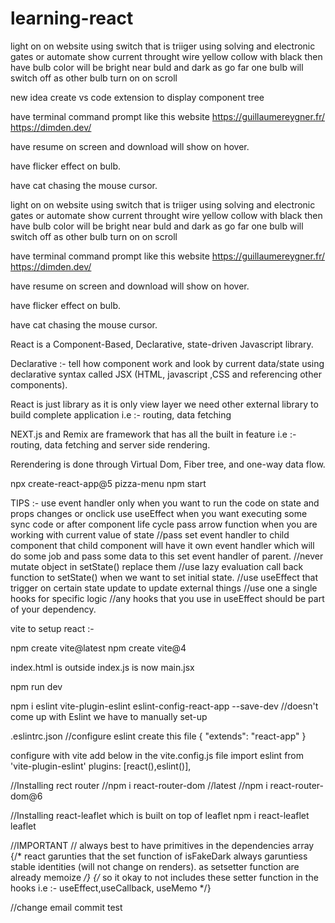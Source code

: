 # learning-react

light on on website using switch that is triiger using solving and electronic gates or automate
show current throught wire yellow collow with black then have bulb color will be bright near buld and dark as go far
one bulb will switch off as other bulb turn on on scroll

new idea create vs code extension to display component tree

have terminal command prompt like this website
https://guillaumereygner.fr/
https://dimden.dev/

have resume on screen and download will show on hover.

have flicker effect on bulb.

have cat chasing the mouse cursor.

light on on website using switch that is triiger using solving and electronic gates or automate
show current throught wire yellow collow with black then have bulb color will be bright near buld and dark as go far
one bulb will switch off as other bulb turn on on scroll

have terminal command prompt like this website
https://guillaumereygner.fr/
https://dimden.dev/

have resume on screen and download will show on hover.

have flicker effect on bulb.

have cat chasing the mouse cursor.

React is a Component-Based, Declarative, state-driven Javascript library.

Declarative :- tell how component work and look by current data/state using declarative syntax called JSX (HTML, javascript ,CSS and referencing other components).

React is just library as it is only view layer we need other external library to build complete application i.e :- routing, data fetching

NEXT.js and Remix are framework that has all the built in feature i.e :- routing, data fetching and server side rendering.

Rerendering is done through Virtual Dom, Fiber tree, and one-way data flow.

npx create-react-app@5 pizza-menu
npm start

TIPS :-
use event handler only when you want to run the code on state and props changes or onclick
use useEffect when you want executing some sync code or after component life cycle
pass arrow function when you are working with current value of state
//pass set event handler to child component that child component will have it own event handler which will do some job and pass some data to this set event handler of parent.
//never mutate object in setState() replace them
//use lazy evaluation call back function to setState() when we want to set initial state.
//use useEffect that trigger on certain state update to update external things
//use one a single hooks for specific logic
//any hooks that you use in useEffect should be part of your dependency.



vite to setup react :-

npm create vite@latest
npm create vite@4

index.html is outside
index.js is now main.jsx

npm run dev

npm i eslint vite-plugin-eslint eslint-config-react-app --save-dev          //doesn't come up with Eslint we have to manually set-up

.eslintrc.json       //configure eslint create this file
{
    "extends": "react-app"
}

configure with vite add below in the vite.config.js file
import eslint from 'vite-plugin-eslint'
plugins: [react(),eslint()],


//Installing rect router
//npm i react-router-dom       //latest
//npm i react-router-dom@6


//Installing react-leaflet which is built on top of leaflet 
npm i react-leaflet leaflet


//IMPORTANT
// always best to have primitives in the dependencies array
{/* react garunties that the set function of isFakeDark always garuntiess stable identities (will not change on renders). as setsetter function are already memoize */}
      {/* so it okay to not includes these setter function in the hooks i.e :- useEffect,useCallback, useMemo */}


//change email commit test

